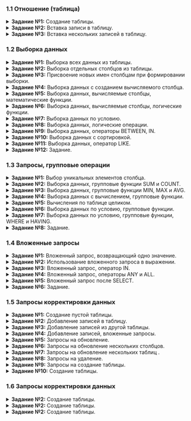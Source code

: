 ### 1.1 Отношение (таблица)

<details>
<summary><b>Задание №1:</b> Создание таблицы.</summary>
  
```mysql
CREATE TABLE book (
    book_id INT PRIMARY KEY AUTO_INCREMENT,
    title VARCHAR(50),
    author VARCHAR(30),
    price DECIMAL(8, 2),
    amount INT
    )
```
</details>

<details>
<summary><b>Задание №2:</b> Вставка записи в таблицу.</summary>
  
```mysql
INSERT INTO book (title, author, price, amount)
VALUES ("Мастер и Маргарита", "Булгаков М.А.", 670.99, 3)
```
</details>

<details>
<summary><b>Задание №3:</b> Вставка нескольких записей в таблицу.</summary>
  
```mysql
INSERT INTO book (title, author, price, amount)
VALUES ("Белая гвардия", "Булгаков М.А.", 540.50, 5),
       ("Идиот", "Достоевский Ф.М.", 460.00, 10),
       ("Братья Карамазовы", "Достоевский Ф.М.", 799.01, 2);
```
</details>

### 1.2 Выборка данных

<details>
<summary><b>Задание №1:</b> Выборка всех данных из таблицы.</summary>
  
```mysql
SELECT *
FROM book
```
</details>

<details>
<summary><b>Задание №2:</b> Выборка отдельных столбцов из таблицы.</summary>
  
```mysql
SELECT author, title, price
FROM book
```
</details>

<details>
<summary><b>Задание №3:</b> Присвоение новых имен столбцам при формировании выборки.</summary>
  
```mysql
SELECT title AS Название, author AS Автор
FROM book
```
</details>

<details>
<summary><b>Задание №4:</b> Выборка данных с созданием вычисляемого столбца.</summary>
  
```mysql
SELECT title, amount, amount * 1.65 AS pack
FROM book
```
</details>

<details>
<summary><b>Задание №5:</b> Выборка данных, вычисляемые столбцы, математические функции.</summary>
  
```mysql
SELECT title, author, amount, ROUND((price*0.7), 2) as new_price
FROM book
```
</details>

<details>
<summary><b>Задание №6:</b> Выборка данных, вычисляемые столбцы, логические функции.</summary>
  
```mysql
SELECT author, title, ROUND(price * IF(author = "Булгаков М.А.", 1.1, IF(author = "Есенин С.А.", 1.05, 1)), 2) AS new_price
FROM book
```
</details>

<details>
<summary><b>Задание №7:</b> Выборка данных по условию.</summary>
  
```mysql
SELECT author, title, price
FROM book
WHERE amount < 10
```
</details>

<details>
<summary><b>Задание №8:</b> Выборка данных, логические операции.</summary>
  
```mysql
SELECT title, author, price, amount
FROM book
WHERE (price < 500 OR price > 600) AND price * amount >= 5000
```
</details>

<details>
<summary><b>Задание №9:</b> Выборка данных, операторы BETWEEN, IN.</summary>
  
```mysql
SELECT title, author
FROM book
WHERE (price BETWEEN 540.50 AND 800) AND amount IN (2,3,5,7)
```
</details>

<details>
<summary><b>Задание №10:</b> Выборка данных с сортировкой.</summary>
  
```mysql
SELECT author, title
FROM book
WHERE amount BETWEEN 2 AND 14
ORDER BY 1 DESC, 2 ASC
```
</details>

<details>
<summary><b>Задание №11:</b> Выборка данных, оператор LIKE.</summary>
  
```mysql
SELECT title, author
FROM book
WHERE title LIKE "_% _%" AND (author LIKE "% С._." OR  author LIKE "% _.С.")
ORDER BY 1 ASC
```
</details>

<details>
<summary><b>Задание №12:</b> Задание.</summary>
  
```mysql
SELECT title AS Название, author AS Автор
FROM book
WHERE (price BETWEEN 500 AND 600) AND amount IN (2, 3)
```
</details>

### 1.3 Запросы, групповые операции

<details>
<summary><b>Задание №1:</b> Выбор уникальных элементов столбца.</summary>
  
```mysql
SELECT amount
FROM book
GROUP BY amount
```
</details>

<details>
<summary><b>Задание №2:</b> Выборка данных, групповые функции SUM и COUNT.</summary>
  
```mysql
SELECT author AS Автор, COUNT(title) AS Различных_книг, SUM(amount) AS Количество_экземпляров
FROM book
GROUP BY 1
```
</details>
<details>
<summary><b>Задание №3:</b> Выборка данных, групповые функции MIN, MAX и AVG.</summary>
  
```mysql
SELECT author, MIN(price) AS Минимальная_цена, MAX(price) AS Максимальная_цена, AVG(price) AS Средняя_цена
FROM book
GROUP BY author
```
</details>
<details>
<summary><b>Задание №4:</b> Выборка данных c вычислением, групповые функции.</summary>
  
```mysql
SELECT author, SUM(price * amount) AS Стоимость, ROUND(SUM((price * amount * 0.18) / 1.18), 2) AS НДС, ROUND(SUM((price * amount) / 1.18), 2) AS Стоимость_без_НДС
FROM book
GROUP BY author
```
</details>
<details>
<summary><b>Задание №5:</b> Вычисления по таблице целиком.</summary>
  
```mysql
SELECT MIN(price) AS Минимальная_цена, MAX(price) AS Максимальная_цена, ROUND(AVG(price), 2) AS Средняя_цена
FROM book
```
</details>
<details>
<summary><b>Задание №6:</b> Выборка данных по условию, групповые функции.</summary>
  
```mysql
SELECT ROUND(AVG(price), 2) AS Средняя_цена, ROUND(SUM(price * amount), 2) AS Стоимость
FROM book
WHERE amount BETWEEN 5 AND 14
```
</details>
<details>
<summary><b>Задание №7:</b> Выборка данных по условию, групповые функции, WHERE и HAVING.</summary>
  
```mysql
SELECT author, SUM(price * amount) AS Стоимость
FROM book
WHERE title NOT IN ("Идиот", "Белая гвардия")
GROUP BY author
HAVING Стоимость > 5000
ORDER BY 2 DESC
```
</details>
<details>
<summary><b>Задание №8:</b> Задание.</summary>
  
```mysql
SELECT author, SUM(price * amount) AS Стоимость
FROM book
WHERE title <> "Идиот" AND title <> "Белая гвардия" AND author != "Булгаков М.А."
GROUP BY author
HAVING Стоимость > 1000
ORDER BY 2 DESC
```
</details>

### 1.4 Вложенные запросы

<details>
<summary><b>Задание №1:</b> Вложенный запрос, возвращающий одно значение.</summary>
  
```mysql
SELECT author, title, price
FROM book
WHERE price <= (
    SELECT AVG(price)
    FROM book
    )
ORDER BY 3 DESC
```
</details>
<details>
<summary><b>Задание №2:</b> Использование вложенного запроса в выражении.</summary>
  
```mysql
SELECT author, title, price
FROM book
WHERE ABS(price - (SELECT MIN(price) FROM book)) <= 150
ORDER BY 3 ASC
```
</details>
<details>
<summary><b>Задание №3:</b> Вложенный запрос, оператор IN.</summary>
  
```mysql
SELECT author, title, amount
FROM book
WHERE amount NOT IN (
    SELECT amount
    FROM book
    GROUP BY 1
    HAVING COUNT(*) > 1)
```
</details>
<details>
<summary><b>Задание №4:</b> Вложенный запрос, операторы ANY и ALL.</summary>
  
```mysql
SELECT author, title, price
FROM book
WHERE price < ANY (
    SELECT MIN(price)
    FROM book
    GROUP BY author
    )
```
</details>
<details>
<summary><b>Задание №5:</b> Вложенный запрос после SELECT.</summary>
  
```mysql
SELECT title, author, amount, ABS((SELECT MAX(amount) FROM book) - amount) AS Заказ
FROM book
HAVING Заказ > 0
```
</details>
<details>
<summary><b>Задание №6:</b> Задание.</summary>
  
```mysql
SELECT title, author, price, amount, ((SELECT MAX(amount) FROM book) - amount ) AS Заказ 
FROM book
WHERE price < ANY (SELECT MAX(price) FROM book)
HAVING Заказ > 5
```
</details>

### 1.5 Запросы корректировки данных
<details>
<summary><b>Задание №1:</b> Создание пустой таблицы.</summary>
  
```mysql
CREATE TABLE supply (
    supply_id INT PRIMARY KEY AUTO_INCREMENT,
    title VARCHAR(50),
    author VARCHAR(30),
    price DECIMAL(8, 2),
    amount INT
    )
```
</details>
<details>
<summary><b>Задание №2:</b> Добавление записей в таблицу.</summary>
  
```mysql
INSERT INTO supply (title, author, price, amount)
VALUES ("Лирика", "Пастернак Б.Л.", 518.99, 2),
       ("Черный человек", "Есенин С.А.", 570.20, 6),
       ("Белая гвардия", "Булгаков М.А.", 540.50, 7),
       ("Идиот", "Достоевский Ф.М.", 360.80, 3)
```
</details>
<details>
<summary><b>Задание №3:</b> Добавление записей из другой таблицы.</summary>
  
```mysql
INSERT INTO book (title, author, price, amount)
SELECT title, author, price, amount
FROM supply
WHERE author NOT IN ("Достоевский Ф.М.", "Булгаков М.А.")
```
</details>
<details>
<summary><b>Задание №4:</b> Добавление записей, вложенные запросы.</summary>
  
```mysql
INSERT INTO book (title, author, price, amount)
SELECT title, author, price, amount
FROM supply
WHERE author NOT IN (
    SELECT author
    FROM book
    )
```
</details>
<details>
<summary><b>Задание №5:</b> Запросы на обновление.</summary>
  
```mysql
UPDATE book
SET price = price * 0.9
WHERE amount BETWEEN 5 AND 10
```
</details>
<details>
<summary><b>Задание №6:</b> Запросы на обновление нескольких столбцов.</summary>
  
```mysql
UPDATE book
SET buy = IF(buy > amount, amount, buy),
    price = IF(buy = 0, price * 0.9, price)
```
</details>
<details>
<summary><b>Задание №7:</b> Запросы на обновление нескольких таблиц .</summary>
  
```mysql
UPDATE book, supply
SET book.amount = book.amount + supply.amount,
    book.price = (book.price + supply.price) / 2
WHERE book.title = supply.title AND book.author = supply.author
```
</details>
<details>
<summary><b>Задание №8:</b> Запросы на удаление.</summary>
  
```mysql
DELETE
FROM supply
WHERE author IN (
    SELECT author
    FROM book
    GROUP BY 1
    HAVING SUM(amount) > 10
    )
```
</details>
<details>
<summary><b>Задание №9:</b> Запросы на создание таблицы.</summary>
  
```mysql

```
</details>
<details>
<summary><b>Задание №10:</b> Создание таблицы.</summary>
  
```mysql

```
</details>

### 1.6 Запросы корректировки данных
<details>
<summary><b>Задание №2:</b> Создание таблицы.</summary>
  
```mysql

```
</details>
<details>
<summary><b>Задание №2:</b> Создание таблицы.</summary>
  
```mysql

```
</details>
<details>
<summary><b>Задание №2:</b> Создание таблицы.</summary>
  
```mysql

```
</details>
